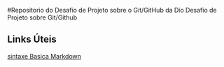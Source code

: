 #Repositorio do Desafio de Projeto sobre o Git/GitHub da Dio
Desafio de Projeto sobre Git/Github

## Links Úteis
[sintaxe Basica Markdown](https://docs.microsoft.com/pt-br/office/vba/api/project.task.actualovertimework)
